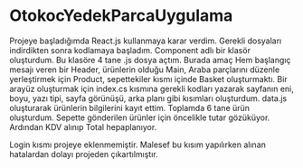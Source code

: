 # OtokocYedekParcaUygulama

Projeye başladığımda React.js kullanmaya karar verdim. Gerekli dosyaları indirdikten sonra kodlamaya başladım. Component adlı bir klasör oluşturdum. Bu klasöre 4 tane .js dosya açtım.
Burada amaç Hem başlangıç mesajı veren bir Header, ürünlerin olduğu Main, Araba parçlarını düzenle yerleştirmek için Product, sepettekiler kısmı içinde Basket oluşturmaktı.
Bir arayüz oluşturmak için index.cs kısmına gerekli kodları yazarak sayfanın eni, boyu, yazı tipi, sayfa görünüşü, arka planı gibi kısımları oluşturdum.
data.js oluşturarak ürünlerin bilgilerini kayıt ettim. Toplamda 6 tane ürün oluşturdum.
Sepette gönderilen ürünler için öncelikle tutar gözüküyor. Ardından KDV alınıp Total hepaplanıyor.

Login kısmı projeye eklenmemiştir. Malesef bu kısım yapılırken alınan hatalardan dolayı projeden çıkartılmıştır.
